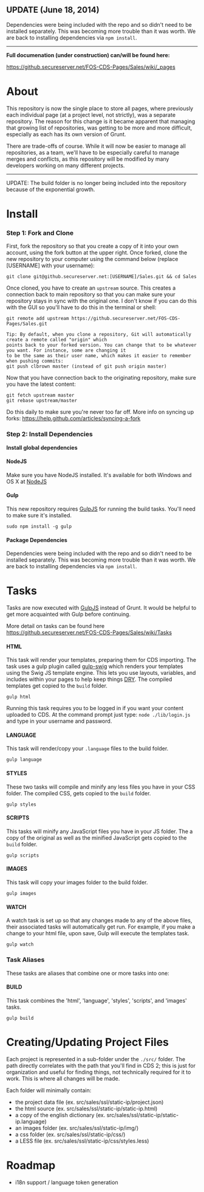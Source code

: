 ## UPDATE (June 18, 2014)

Dependencies were being included with the repo and so didn't need to be installed separately. This was becoming more trouble than it was worth. We are back to installing dependencies via ```npm install```.


---

**Full documenation (under construction) can/will be found here:**

https://github.secureserver.net/FOS-CDS-Pages/Sales/wiki/_pages

About
=====

This repository is now the single place to store all pages, where previously each individual page (at a project level,
not strictly), was a separate repository. The reason for this change is it became apparent that managing that growing
list of repositories, was getting to be more and more difficult, especially as each has its own version of Grunt.

There are trade-offs of course. While it will now be easier to manage all repositories, as a team, we'll have to be especially careful to manage merges and conflicts, as this repository will be modified by many developers working on many different projects.

---

UPDATE: The build folder is no longer being included into the repository because of the exponential growth.

Install
=====

### Step 1: Fork and Clone

First, fork the repository so that you create a copy of it into your own account, using the fork button at the upper right.
Once forked, clone the new repository to your computer using the command below (replace [USERNAME] with your username):

```
git clone git@github.secureserver.net:[USERNAME]/Sales.git && cd Sales
```

Once cloned, you have to create an ```upstream``` source. This creates a connection back to main repository so that you
can make sure your repository stays in sync with the original one. I don't know if you can do this with the GUI so you'll have to
do this in the terminal or shell:

```
git remote add upstream https://github.secureserver.net/FOS-CDS-Pages/Sales.git
```

```
Tip: By default, when you clone a repository, Git will automatically create a remote called "origin" which
points back to your forked version. You can change that to be whatever you want. For instance, some are changing it
to be the same as their user name, which makes it easier to remember when pushing commits:
git push clbrown master (instead of git push origin master)
```

Now that you have connection back to the originating repository, make sure you have the latest content:

```
git fetch upstream master
git rebase upstream/master
```

Do this daily to make sure you're never too far off. More info on syncing up forks: https://help.github.com/articles/syncing-a-fork

### Step 2: Install Dependencies

**Install global dependencies**

#### NodeJS

Make sure you have NodeJS installed. It's available for both Windows and OS X at [NodeJS](http://www.nodejs.org)

#### Gulp

This new repository requires [GulpJS](http://www.gulpjs.com) for running the build tasks. You'll need to make sure it's installed.

```
sudo npm install -g gulp
```

#### Package Dependencies
Dependencies were being included with the repo and so didn't need to be installed separately. This was becoming more trouble than it was worth. We are back to installing dependencies via ```npm install```.


Tasks
=====

Tasks are now executed with [GulpJS](http://www.gulpjs.com) instead of Grunt. It would be helpful to get more
acquainted with Gulp before continuing.

More detail on tasks can be found here https://github.secureserver.net/FOS-CDS-Pages/Sales/wiki/Tasks

#### HTML
This task will render your templates, preparing them for CDS importing. The task uses a gulp plugin called
[gulp-swig](https://www.npmjs.org/package/gulp-swig) which renders your templates using the Swig JS template engine. This
lets you use layouts, variables, and includes within your pages to help keep things
[DRY](http://en.wikipedia.org/wiki/Don't_repeat_yourself). The compiled templates get copied to the ```build``` folder.
```
gulp html
```

Running this task requires you to be logged in if you want your content uploaded to CDS. At the command prompt just type: ```node ./lib/login.js``` and type in your username and password.

#### LANGUAGE

This task will render/copy your ```.language``` files to the build folder.
```
gulp language
```

#### STYLES

These two tasks will compile and minify any less files you have in your CSS folder. The compiled CSS, gets copied
to the ```build``` folder.

```
gulp styles
```

#### SCRIPTS

This tasks will minify any JavaScript files you have in your JS folder. The a copy of the original as well as the minified JavaScript
gets copied to the ```build``` folder.

```
gulp scripts
```

#### IMAGES

This task will copy your images folder to the build folder.

```
gulp images
```

#### WATCH

A watch task is set up so that any changes made to any of the above files, their associated tasks will automatically get run.
For example, if you make a change to your html file, upon save, Gulp will execute the templates task.

```
gulp watch
```

### Task Aliases

These tasks are aliases that combine one or more tasks into one:

#### BUILD

This task combines the 'html', 'language', 'styles', 'scripts', and 'images' tasks.

```
gulp build
```

Creating/Updating Project Files
=====

Each project is represented in a sub-folder under the ```./src/``` folder. The path directly correlates with the path that you'll find in CDS 2; this is just for
organization and useful for finding things, not technically required for it to work. This is where all changes will be made.

Each folder will minimally contain:

 * the project data file (ex. src/sales/ssl/static-ip/project.json)
 * the html source (ex. src/sales/ssl/static-ip/static-ip.html)
 * a copy of the english dictionary (ex. src/sales/ssl/static-ip/static-ip.language)
 * an images folder (ex. src/sales/ssl/static-ip/img/)
 * a css folder (ex. src/sales/ssl/static-ip/css/)
 * a LESS file (ex. src/sales/ssl/static-ip/css/styles.less)

Roadmap
=====

 * i18n support / language token generation

